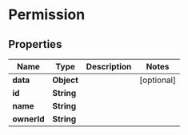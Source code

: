 

# Permission


## Properties

Name | Type | Description | Notes
------------ | ------------- | ------------- | -------------
**data** | **Object** |  |  [optional]
**id** | **String** |  | 
**name** | **String** |  | 
**ownerId** | **String** |  | 



